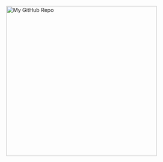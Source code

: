 <a href="https://github.com/MitkoVtori/Rock-Paper-Scissors-version-1.2.5"> <img width="400px" alt="My GitHub Repo" src="https://github-readme-stats.vercel.app/api/pin/?username=MitkoVtori&theme=radical&repo=Rock-Paper-Scissors-version-1.2.5" /> </a>
